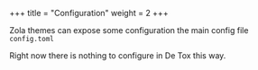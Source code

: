 +++
title = "Configuration"
weight = 2
+++

Zola themes can expose some configuration the main config file `config.toml`

Right now there is nothing to configure in De Tox this way.

